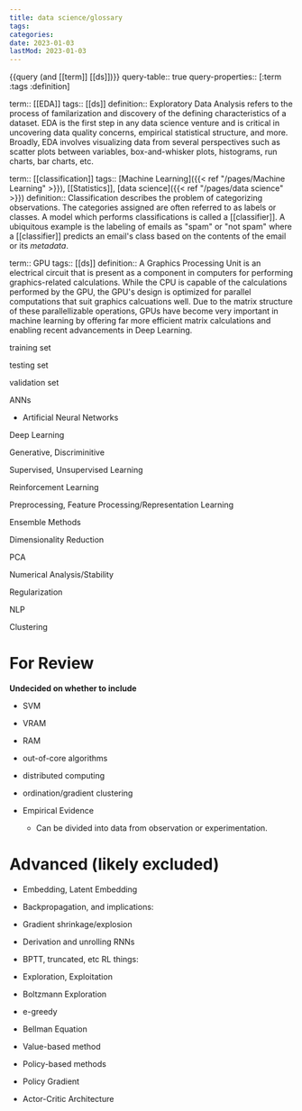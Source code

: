 ```yaml
---
title: data science/glossary
tags:
categories:
date: 2023-01-03
lastMod: 2023-01-03
---
```

{{query (and [[term]] [[ds]])}}
query-table:: true
query-properties:: [:term :tags :definition]

term:: [[EDA]]
tags:: [[ds]]
definition:: Exploratory Data Analysis refers to the process of familarization and discovery of the defining characteristics of a dataset. EDA is the first step in any data science venture and is critical in uncovering data quality concerns, empirical statistical structure, and more. Broadly, EDA involves visualizing data from several perspectives such as scatter plots between variables, box-and-whisker plots, histograms, run charts, bar charts, etc.

term:: [[classification]]
tags:: [Machine Learning]({{< ref "/pages/Machine Learning" >}}), [[Statistics]], [data science]({{< ref "/pages/data science" >}})
definition:: Classification describes the problem of categorizing observations. The categories assigned are often referred to as labels or classes. A model which performs classifications is called a [[classifier]]. A ubiquitous example is the labeling of emails as "spam" or "not spam" where a [[classifier]] predicts an email's class based on the contents of the email or its *metadata*.

term:: GPU
tags:: [[ds]]
definition:: A Graphics Processing Unit is an electrical circuit that is present as a component in computers for performing graphics-related calculations. While the CPU is capable of the calculations performed by the GPU, the GPU's design is optimized for parallel computations that suit graphics calcuations well. Due to the matrix structure of these parallellizable operations, GPUs have become very important in machine learning by offering far more efficient matrix calculations and enabling recent advancements in Deep Learning.

training set

testing set

validation set

ANNs

  + Artificial Neural Networks

Deep Learning

Generative, Discriminitive

Supervised, Unsupervised Learning

Reinforcement Learning

Preprocessing, Feature Processing/Representation Learning

Ensemble Methods

Dimensionality Reduction

PCA

Numerical Analysis/Stability

Regularization

NLP

Clustering

# For Review
**Undecided on whether to include**

  + SVM

  + VRAM

  + RAM

  + out-of-core algorithms

  + distributed computing

  + ordination/gradient clustering

  + Empirical Evidence

    + Can be divided into data from observation or experimentation.

# Advanced (likely excluded)

  + Embedding, Latent Embedding

  + Backpropagation, and implications:

  + Gradient shrinkage/explosion

  + Derivation and unrolling RNNs

  + BPTT, truncated, etc 
RL things:

  + Exploration, Exploitation

  + Boltzmann Exploration

  + e-greedy

  + Bellman Equation

  + Value-based method

  + Policy-based methods

  + Policy Gradient

  + Actor-Critic Architecture
